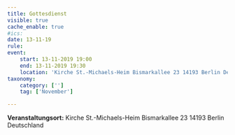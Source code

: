 ```yaml
---
title: Gottesdienst
visible: true
cache_enable: true
#ics: 
date: 13-11-19
rule: 
event:
	start: 13-11-2019 19:00
	end: 13-11-2019 19:30
	location: 'Kirche St.-Michaels-Heim Bismarkallee 23 14193 Berlin Deutschland'
taxonomy:
	category: ['']
	tag: ['November']

---
```




**Veranstaltungsort:** Kirche St.-Michaels-Heim
Bismarkallee 23
14193 Berlin
Deutschland

